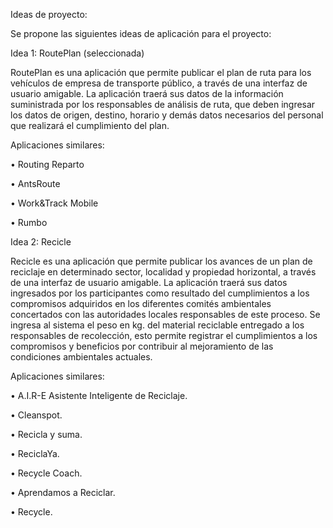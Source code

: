 Ideas de proyecto:

Se propone las siguientes ideas de aplicación para el proyecto:

Idea 1: RoutePlan (seleccionada)

RoutePlan es una aplicación que permite publicar el plan de ruta para los 
vehículos de empresa de transporte público, a través de una interfaz de usuario 
amigable. La aplicación traerá sus datos de la información suministrada por los 
responsables de análisis de ruta, que deben ingresar los datos de origen, destino, 
horario y demás datos necesarios del personal que realizará el cumplimiento del plan.

Aplicaciones similares:

  •	Routing Reparto
  
  •	AntsRoute
  
  •	Work&Track Mobile
  
  •	Rumbo

Idea 2: Recicle

Recicle es una aplicación que permite publicar los avances de un plan de reciclaje 
en determinado sector, localidad y propiedad horizontal, a través de una interfaz de 
usuario amigable. La aplicación traerá sus datos ingresados por los participantes como 
resultado del cumplimientos a los compromisos adquiridos en los diferentes comités 
ambientales concertados con las autoridades locales responsables de este proceso. 
Se ingresa al sistema el peso en kg. del material reciclable entregado a los responsables 
de recolección, esto permite registrar el cumplimientos a los compromisos y beneficios por 
contribuir al mejoramiento de las condiciones ambientales actuales.

Aplicaciones similares:

  •	A.I.R-E Asistente Inteligente de Reciclaje.
  
  • Cleanspot.
  
  •	Recicla y suma.
  
  •	ReciclaYa.
  
  •	Recycle Coach.
  
  •	Aprendamos a Reciclar.
  
  •	Recycle.
  
